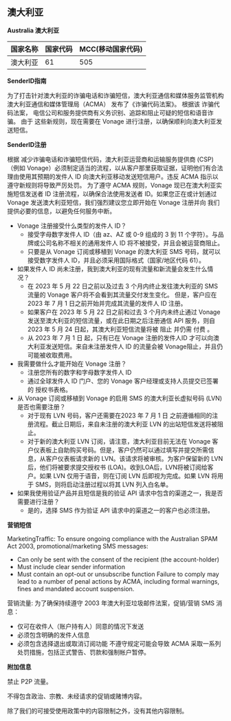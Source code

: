 ## 澳大利亚

__Australia 澳大利亚__

| 国家名称 | 国家代码 | MCC(移动国家代码) |
|------|------|-------------|
| 澳大利亚 | 61   | 505         |

__SenderID指南__

为了打击针对澳大利亚的诈骗电话和诈骗短信，澳大利亚通信和媒体服务监管机构澳大利亚通信和媒体管理局（ACMA） 发布了《诈骗代码法案》。
根据该 诈骗代码法案， 电信公司和服务提供商有义务识别、追踪和阻止可疑的短信和语音诈骗。
由于 这些新规则，现在需要在 Vonage 进行注册，以确保顺利向澳大利亚发送短信。

__SenderID注册__

根据 减少诈骗电话和诈骗短信代码，澳大利亚运营商和运输服务提供商 (CSP)（例如 Vonage）必须制定适当的流程，以从客户那里获取证据，证明他们有合法理由使用其预期的发件人 ID 向澳大利亚移动发送短信用户。违反 ACMA 指示以遵守新规则将导致严厉处罚。
为了遵守 ACMA 规则，Vonage 现已在澳大利亚实施短信发送者 ID 注册流程，以确保合法使用发送者 ID。如果您正在或计划通过 Vonage 发送澳大利亚短信，我们强烈建议您立即开始在 Vonage 注册并向  我们提供必要的信息，以避免任何服务中断。

* Vonage 注册接受什么类型的发件人 ID？
  * 接受字母数字发件人 ID（由 az、AZ 或 0-9 组成的 3 到 11 个字符）。与品牌或公司名称不相关的通用发件人 ID 将不被接受，并且会被运营商阻止。
  * 只要是从 Vonage 订阅或移植到 Vonage 的澳大利亚 SMS 号码，就可以接受数字发件人 ID，并且必须采用国际格式（国家/地区代码 61）。
* 如果发件人 ID 尚未注册，我到澳大利亚的现有流量和新流量会发生什么情况？
  * 在 2023 年 5 月 22 日之前以及过去 3 个月内终止发往澳大利亚的 SMS 流量的 Vonage 客户将不会看到其流量交付发生变化。 但是，客户应在 2023 年 7 月 1 日之前开始并完成其流量的发件人 ID 注册。
  * 如果客户在 2023 年 5 月 22 日之前和过去 3 个月内未终止通过 Vonage 发送至澳大利亚的短信流量，或在此日期之后注册通信 API 服务，则自 2023 年 5 月 24 日起，其澳大利亚短信流量将被 阻止 并仍需 付费 。
  * 从 2023 年 7 月 1 日 起，只有已在 Vonage 注册的发件人ID 才可以向澳大利亚发送短信。来自未注册发件人 ID 的流量会被 Vonage阻止，并且仍可能被收取费用。
* 我需要做什么才能开始在 Vonage 注册？
  * 注册您所有的数字和字母数字发件人 ID
  * 通过全球发件人 ID 门户、您的 Vonage 客户经理或支持人员提交已签署的 授权书表格。
* 从 Vonage 订阅或移植到 Vonage 的启用 SMS 的澳大利亚长虚拟号码 (LVN) 是否也需要注册？
  * 对于现有 LVN 号码，客户还需要在2023 年 7 月 1 日 之前遵循相同的注册流程。截止日期后，来自未注册的澳大利亚 LVN 的出站短信发送将被阻止。
  * 对于新的澳大利亚 LVN 订阅，请注意，澳大利亚目前无法在 Vonage 客户仪表板上自助购买号码。但是，客户仍然可以通过填写并提交所需信息，从客户仪表板请求新的 LVN。该请求将被审核。为客户保留新的 LVN 后，他们将被要求提交授权书 (LOA)。收到LOA后，LVN将被订阅给客户。如果 LVN 仅用于语音，则在订阅 LVN 后即视为完成。如果 LVN 将用于 SMS，则将启动注册过程以将其 LVN 列入白名单。
* 如果我使用验证产品并且短信是我的验证 API 请求中包含的渠道之一，我是否需要进行注册？
  * 是的，选择 SMS 作为验证 API 请求中的渠道之一的客户也必须注册。

__营销短信__

MarketingTraffic:
To ensure ongoing compliance with the Australian SPAM Act 2003, promotional/marketing SMS messages:
* Can only be sent with the consent of the recipient (the account-holder)
* Must include clear sender information
* Must contain an opt-out or unsubscribe function
Failure to comply may lead to a number of penal actions by ACMA, including formal warnings, fines and mandated account suspension.

营销流量: 
为了确保持续遵守 2003 年澳大利亚垃圾邮件法案，促销/营销 SMS 消息：
* 仅可在收件人（账户持有人）同意的情况下发送
* 必须包含明确的发件人信息
* 必须包含选择退出或取消订阅功能
不遵守规定可能会导致 ACMA 采取一系列处罚措施，包括正式警告、罚款和强制帐户暂停。

__附加信息__

禁止 P2P 流量。

不得包含政治、宗教、未经请求的促销或赌博内容。

除了我们的可接受使用政策中的内容限制之外，没有其他内容限制。

